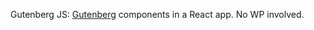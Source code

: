 Gutenberg JS: [Gutenberg](https://github.com/WordPress/gutenberg) components in a React app. No WP involved.